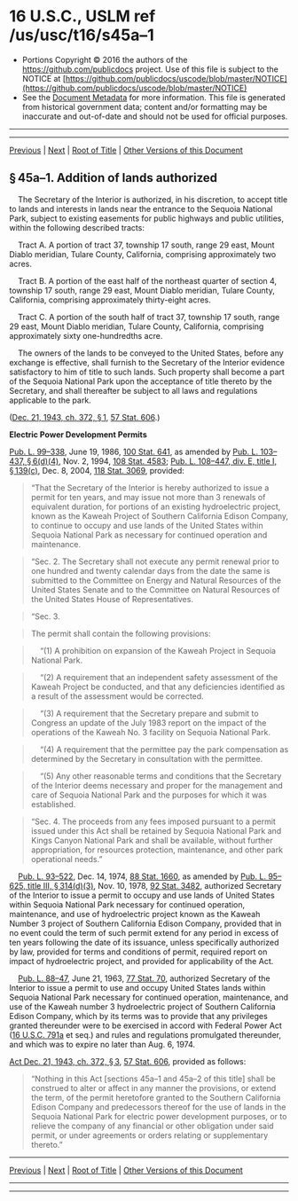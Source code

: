 ---
---

# 16 U.S.C., USLM ref /us/usc/t16/s45a–1

* Portions Copyright © 2016 the authors of the https://github.com/publicdocs project.
  Use of this file is subject to the NOTICE at [https://github.com/publicdocs/uscode/blob/master/NOTICE](https://github.com/publicdocs/uscode/blob/master/NOTICE)
* See the [Document Metadata](././../../../../..//README.md) for more information.
  This file is generated from historical government data; content and/or formatting may be inaccurate and out-of-date and should not be used for official purposes.

----------
----------

[Previous](./../../../../..//us/usc/t16/ch1/schVI/m__us_usc_t16_s45a.md) | [Next](./../../../../..//us/usc/t16/ch1/schVI/m__us_usc_t16_s45a–2.md) | [Root of Title](./../../../../../) | [Other Versions of this Document](https://publicdocs.github.io/go/links?ns=uslm&ref=%2Fus%2Fusc%2Ft16%2Fs45a%E2%80%931)

## § 45a–1. Addition of lands authorized

    The Secretary of the Interior is authorized, in his discretion, to accept title to lands and interests in lands near the entrance to the Sequoia National Park, subject to existing easements for public highways and public utilities, within the following described tracts:

    Tract A. A portion of tract 37, township 17 south, range 29 east, Mount Diablo meridian, Tulare County, California, comprising approximately two acres.

    Tract B. A portion of the east half of the northeast quarter of section 4, township 17 south, range 29 east, Mount Diablo meridian, Tulare County, California, comprising approximately thirty-eight acres.

    Tract C. A portion of the south half of tract 37, township 17 south, range 29 east, Mount Diablo meridian, Tulare County, California, comprising approximately sixty one-hundredths acre.

    The owners of the lands to be conveyed to the United States, before any exchange is effective, shall furnish to the Secretary of the Interior evidence satisfactory to him of title to such lands. Such property shall become a part of the Sequoia National Park upon the acceptance of title thereto by the Secretary, and shall thereafter be subject to all laws and regulations applicable to the park.

([Dec. 21, 1943, ch. 372, § 1][/us/act/1943-12-21/ch372/s1], [57 Stat. 606][/us/stat/57/606].)

 __Electric Power Development Permits__ 

[Pub. L. 99–338][/us/pl/99/338], June 19, 1986, [100 Stat. 641][/us/stat/100/641], as amended by [Pub. L. 103–437, § 6(d)(4)][/us/pl/103/437/s6/d/4], Nov. 2, 1994, [108 Stat. 4583][/us/stat/108/4583]; [Pub. L. 108–447, div. E, title I, § 139(c)][/us/pl/108/447/s139/c], Dec. 8, 2004, [118 Stat. 3069][/us/stat/118/3069], provided: 

> “That the Secretary of the Interior is hereby authorized to issue a permit for ten years, and may issue not more than 3 renewals of equivalent duration, for portions of an existing hydroelectric project, known as the Kaweah Project of Southern California Edison Company, to continue to occupy and use lands of the United States within Sequoia National Park as necessary for continued operation and maintenance.

> “Sec. 2. The Secretary shall not execute any permit renewal prior to one hundred and twenty calendar days from the date the same is submitted to the Committee on Energy and Natural Resources of the United States Senate and to the Committee on Natural Resources of the United States House of Representatives.

> “Sec. 3.

>  The permit shall contain the following provisions:

>     “(1) A prohibition on expansion of the Kaweah Project in Sequoia National Park.

>     “(2) A requirement that an independent safety assessment of the Kaweah Project be conducted, and that any deficiencies identified as a result of the assessment would be corrected.

>     “(3) A requirement that the Secretary prepare and submit to Congress an update of the July 1983 report on the impact of the operations of the Kaweah No. 3 facility on Sequoia National Park.

>     “(4) A requirement that the permittee pay the park compensation as determined by the Secretary in consultation with the permittee.

>     “(5) Any other reasonable terms and conditions that the Secretary of the Interior deems necessary and proper for the management and care of Sequoia National Park and the purposes for which it was established.

> “Sec. 4. The proceeds from any fees imposed pursuant to a permit issued under this Act shall be retained by Sequoia National Park and Kings Canyon National Park and shall be available, without further appropriation, for resources protection, maintenance, and other park operational needs.”

    [Pub. L. 93–522][/us/pl/93/522], Dec. 14, 1974, [88 Stat. 1660][/us/stat/88/1660], as amended by [Pub. L. 95–625, title III, § 314(d)(3)][/us/pl/95/625/s314/d/3], Nov. 10, 1978, [92 Stat. 3482][/us/stat/92/3482], authorized Secretary of the Interior to issue a permit to occupy and use lands of United States within Sequoia National Park necessary for continued operation, maintenance, and use of hydroelectric project known as the Kaweah Number 3 project of Southern California Edison Company, provided that in no event could the term of such permit extend for any period in excess of ten years following the date of its issuance, unless specifically authorized by law, provided for terms and conditions of permit, required report on impact of hydroelectric project, and provided for applicability of the Act.

    [Pub. L. 88–47][/us/pl/88/47], June 21, 1963, [77 Stat. 70][/us/stat/77/70], authorized Secretary of the Interior to issue a permit to use and occupy United States lands within Sequoia National Park necessary for continued operation, maintenance, and use of the Kaweah number 3 hydroelectric project of Southern California Edison Company, which by its terms was to provide that any privileges granted thereunder were to be exercised in accord with Federal Power Act ([16 U.S.C. 791a][/us/usc/t16/s791a] et seq.) and rules and regulations promulgated thereunder, and which was to expire no later than Aug. 6, 1974.

[Act Dec. 21, 1943, ch. 372, § 3][/us/act/1943-12-21/ch372/s3], [57 Stat. 606][/us/stat/57/606], provided as follows: 

> “Nothing in this Act \[sections 45a–1 and 45a–2 of this title\] shall be construed to alter or affect in any manner the provisions, or extend the term, of the permit heretofore granted to the Southern California Edison Company and predecessors thereof for the use of lands in the Sequoia National Park for electric power development purposes, or to relieve the company of any financial or other obligation under said permit, or under agreements or orders relating or supplementary thereto.”

----------

[Previous](./../../../../..//us/usc/t16/ch1/schVI/m__us_usc_t16_s45a.md) | [Next](./../../../../..//us/usc/t16/ch1/schVI/m__us_usc_t16_s45a–2.md) | [Root of Title](./../../../../../) | [Other Versions of this Document](https://publicdocs.github.io/go/links?ns=uslm&ref=%2Fus%2Fusc%2Ft16%2Fs45a%E2%80%931)

----------
----------

[/us/act/1943-12-21/ch372/s1]: https://publicdocs.github.io/go/links?ns=uslm&ref=%2Fus%2Fact%2F1943-12-21%2Fch372%2Fs1
[/us/stat/57/606]: https://publicdocs.github.io/go/links?ns=uslm&ref=%2Fus%2Fstat%2F57%2F606
[/us/pl/99/338]: https://publicdocs.github.io/go/links?ns=uslm&ref=%2Fus%2Fpl%2F99%2F338
[/us/stat/100/641]: https://publicdocs.github.io/go/links?ns=uslm&ref=%2Fus%2Fstat%2F100%2F641
[/us/pl/103/437/s6/d/4]: https://publicdocs.github.io/go/links?ns=uslm&ref=%2Fus%2Fpl%2F103%2F437%2Fs6%2Fd%2F4
[/us/stat/108/4583]: https://publicdocs.github.io/go/links?ns=uslm&ref=%2Fus%2Fstat%2F108%2F4583
[/us/pl/108/447/s139/c]: https://publicdocs.github.io/go/links?ns=uslm&ref=%2Fus%2Fpl%2F108%2F447%2Fs139%2Fc
[/us/stat/118/3069]: https://publicdocs.github.io/go/links?ns=uslm&ref=%2Fus%2Fstat%2F118%2F3069
[/us/pl/93/522]: https://publicdocs.github.io/go/links?ns=uslm&ref=%2Fus%2Fpl%2F93%2F522
[/us/stat/88/1660]: https://publicdocs.github.io/go/links?ns=uslm&ref=%2Fus%2Fstat%2F88%2F1660
[/us/pl/95/625/s314/d/3]: https://publicdocs.github.io/go/links?ns=uslm&ref=%2Fus%2Fpl%2F95%2F625%2Fs314%2Fd%2F3
[/us/stat/92/3482]: https://publicdocs.github.io/go/links?ns=uslm&ref=%2Fus%2Fstat%2F92%2F3482
[/us/pl/88/47]: https://publicdocs.github.io/go/links?ns=uslm&ref=%2Fus%2Fpl%2F88%2F47
[/us/stat/77/70]: https://publicdocs.github.io/go/links?ns=uslm&ref=%2Fus%2Fstat%2F77%2F70
[/us/usc/t16/s791a]: https://publicdocs.github.io/go/links?ns=uslm&ref=%2Fus%2Fusc%2Ft16%2Fs791a
[/us/act/1943-12-21/ch372/s3]: https://publicdocs.github.io/go/links?ns=uslm&ref=%2Fus%2Fact%2F1943-12-21%2Fch372%2Fs3
[/us/stat/57/606]: https://publicdocs.github.io/go/links?ns=uslm&ref=%2Fus%2Fstat%2F57%2F606


